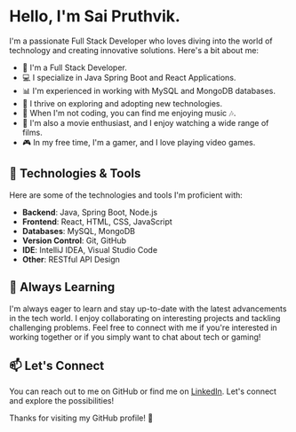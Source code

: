 # Hello, I'm Sai Pruthvik.

I'm a passionate Full Stack Developer who loves diving into the world of technology and creating innovative solutions. Here's a bit about me:

- 💼 I'm a Full Stack Developer.
- 💻 I specialize in Java Spring Boot and React Applications.
- 📊 I'm experienced in working with MySQL and MongoDB databases.
- 🚀 I thrive on exploring and adopting new technologies.
- 🎵 When I'm not coding, you can find me enjoying music 🎶.
- 🎥 I'm also a movie enthusiast, and I enjoy watching a wide range of films.
- 🎮 In my free time, I'm a gamer, and I love playing video games.

## 🔧 Technologies & Tools

Here are some of the technologies and tools I'm proficient with:

- **Backend**: Java, Spring Boot, Node.js
- **Frontend**: React, HTML, CSS, JavaScript
- **Databases**: MySQL, MongoDB
- **Version Control**: Git, GitHub
- **IDE**: IntelliJ IDEA, Visual Studio Code
- **Other**: RESTful API Design

## 🌱 Always Learning

I'm always eager to learn and stay up-to-date with the latest advancements in the tech world. I enjoy collaborating on interesting projects and tackling challenging problems. Feel free to connect with me if you're interested in working together or if you simply want to chat about tech or gaming!

## 📫 Let's Connect

You can reach out to me on GitHub or find me on [LinkedIn](www.linkedin.com/in/sai-pruthvik-3515b9314). Let's connect and explore the possibilities!

Thanks for visiting my GitHub profile! 👋
